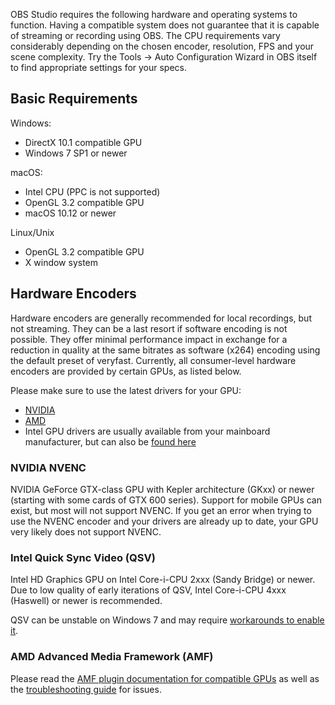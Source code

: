 OBS Studio requires the following hardware and operating systems to function. Having a compatible system does not guarantee that it is capable of streaming or recording using OBS. The CPU requirements vary considerably depending on the chosen encoder, resolution, FPS and your scene complexity. Try the Tools -> Auto Configuration Wizard in OBS itself to find appropriate settings for your specs.

## Basic Requirements

Windows:
- DirectX 10.1 compatible GPU
- Windows 7 SP1 or newer

macOS:
- Intel CPU (PPC is not supported)
- OpenGL 3.2 compatible GPU
- macOS 10.12 or newer

Linux/Unix
- OpenGL 3.2 compatible GPU
- X window system

## Hardware Encoders

Hardware encoders are generally recommended for local recordings, but not streaming. They can be a last resort if software encoding is not possible. They offer minimal performance impact in exchange for a reduction in quality at the same bitrates as software (x264) encoding using the default preset of veryfast. Currently, all consumer-level hardware encoders are provided by certain GPUs, as listed below.

Please make sure to use the latest drivers for your GPU:
- [NVIDIA](https://www.geforce.com/drivers)
- [AMD](http://support.amd.com)
- Intel GPU drivers are usually available from your mainboard manufacturer, but can also be [found here](https://downloadcenter.intel.com/)

### NVIDIA NVENC
NVIDIA GeForce GTX-class GPU with Kepler architecture (GKxx) or newer (starting with some cards of GTX 600 series).
Support for mobile GPUs can exist, but most will not support NVENC. If you get an error when trying to use the NVENC encoder and your drivers are already up to date, your GPU very likely does not support NVENC.

### Intel Quick Sync Video (QSV)
Intel HD Graphics GPU on Intel Core-i-CPU 2xxx (Sandy Bridge) or newer.
Due to low quality of early iterations of QSV, Intel Core-i-CPU 4xxx (Haswell) or newer is recommended.

QSV can be unstable on Windows 7 and may require [workarounds to enable it](https://obsproject.com/forum/resources/how-to-use-quicksync.82/).

### AMD Advanced Media Framework (AMF)
Please read the [AMF plugin documentation for compatible GPUs](https://github.com/Xaymar/obs-studio_amf-encoder-plugin/wiki/Hardware-Support) as well as the [troubleshooting guide](https://github.com/Xaymar/obs-studio_amf-encoder-plugin/wiki/Guide%3A-Troubleshooting) for issues.